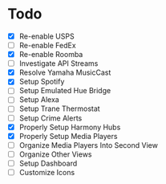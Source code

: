 # Todo


- [x] Re-enable USPS
- [ ] Re-enable FedEx
- [x] Re-enable Roomba
- [ ] Investigate API Streams
- [x] Resolve Yamaha MusicCast
- [x] Setup Spotify
- [ ] Setup Emulated Hue Bridge
- [ ] Setup Alexa
- [ ] Setup Trane Thermostat
- [ ] Setup Crime Alerts
- [x] Properly Setup Harmony Hubs
- [x] Properly Setup Media Players
- [ ] Organize Media Players Into Second View
- [ ] Organize Other Views
- [ ] Setup Dashboard
- [ ] Customize Icons
